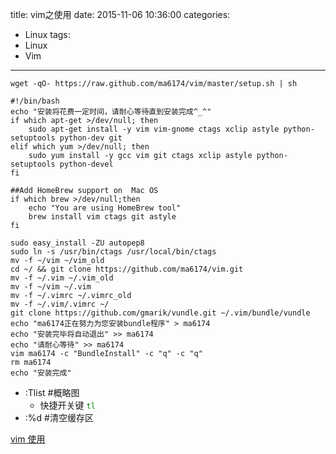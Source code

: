 title: vim之使用
date: 2015-11-06 10:36:00
categories:
- Linux
tags:
- Linux
- Vim
---
```
wget -qO- https://raw.github.com/ma6174/vim/master/setup.sh | sh
```
```
#!/bin/bash
echo "安装将花费一定时间，请耐心等待直到安装完成^_^"
if which apt-get >/dev/null; then
	sudo apt-get install -y vim vim-gnome ctags xclip astyle python-setuptools python-dev git
elif which yum >/dev/null; then
	sudo yum install -y gcc vim git ctags xclip astyle python-setuptools python-devel	
fi

##Add HomeBrew support on  Mac OS
if which brew >/dev/null;then
    echo "You are using HomeBrew tool"
    brew install vim ctags git astyle
fi

sudo easy_install -ZU autopep8 
sudo ln -s /usr/bin/ctags /usr/local/bin/ctags
mv -f ~/vim ~/vim_old
cd ~/ && git clone https://github.com/ma6174/vim.git
mv -f ~/.vim ~/.vim_old
mv -f ~/vim ~/.vim
mv -f ~/.vimrc ~/.vimrc_old
mv -f ~/.vim/.vimrc ~/
git clone https://github.com/gmarik/vundle.git ~/.vim/bundle/vundle
echo "ma6174正在努力为您安装bundle程序" > ma6174
echo "安装完毕将自动退出" >> ma6174
echo "请耐心等待" >> ma6174
vim ma6174 -c "BundleInstall" -c "q" -c "q"
rm ma6174
echo "安装完成"
```

* :Tlist  #概略图  
	- 快捷开关键 <code style="color:green">tl</code>
* :%d     #清空缓存区

[vim 使用](https://github.com/qiwsir/vim/blob/master/tips.md)